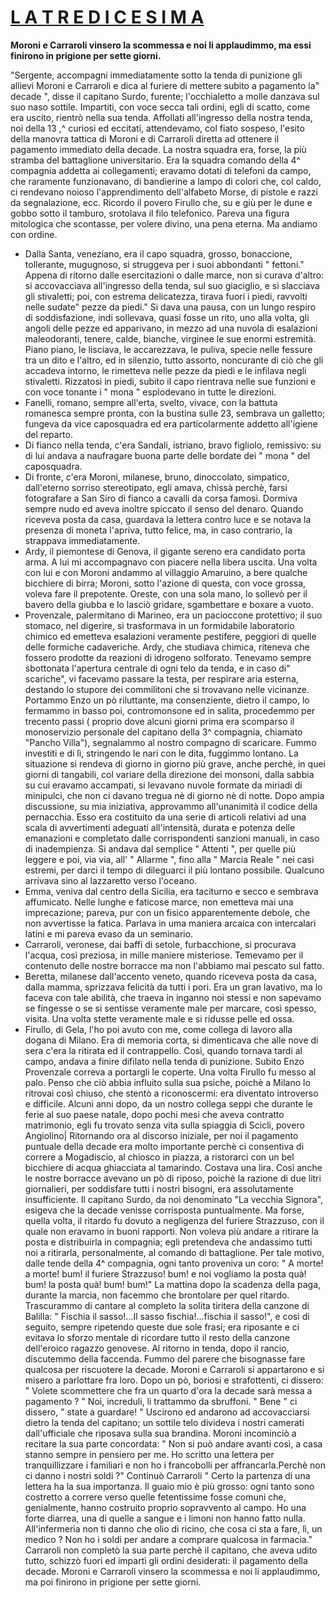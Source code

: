 # <u>L A    T R E D I C E S I M A</u> 

**Moroni e Carraroli vinsero la scommessa e  noi li applaudimmo, ma essi finirono in prigione per sette giorni.**

"Sergente, accompagni immediatamente sotto la tenda di punizione gli allievi Moroni e Carraroli e dica al furiere di mettere subito a pagamento la"  decade ", disse il capitano Surdo, furente; l'occhialetto a molle danzava sul suo naso sottile.
Impartiti, con voce secca  tali ordini, egli  di scatto, come era uscito, rientrò nella sua tenda.
Affollati all'ingresso della nostra tenda, noi della 13 ,^ curiosi ed eccitati, attendevamo, col fiato sospeso, l'esito della manovra tattica di Moroni e di Carraroli diretta  ad ottenere il pagamento immediato della decade.
La nostra squadra era, forse, la più stramba del battaglione universitario. Era la squadra comando della 4^ compagnia addetta ai collegamenti; eravamo dotati di telefoni da campo, che raramente funzionavano, di bandierine a lampo di colori che, col caldo, ci rendevano noioso l'apprendimento dell'alfabeto Morse, di pistole e razzi da segnalazione, ecc.
Ricordo il povero Firullo che, su e giù per le dune e  gobbo sotto il tamburo, srotolava il filo telefonico. Pareva una figura mitologica che scontasse, per volere divino, una pena eterna.
Ma andiamo con ordine.
- Dalla Santa, veneziano, era il capo squadra, grosso, bonaccione, tollerante, mugugnoso, si struggeva per i suoi abbondanti "  fettoni."
Appena di ritorno dalle esercitazioni o dalle marce, non si curava d'altro: si accovacciava all'ingresso della tenda, sul suo giaciglio, e si slacciava gli stivaletti; poi, con estrema delicatezza, tirava fuori i piedi, ravvolti nelle sudate" pezze da piedi."
Si dava una pausa, con un lungo respiro di soddisfazione, indi sollevava, quasi fosse un rito, uno alla volta, gli angoli delle pezze ed apparivano, in mezzo ad una nuvola di esalazioni maleodoranti, tenere, calde, bianche, virginee le sue enormi estremità.
Piano piano, le lisciava, le accarezzava, le puliva, specie nelle fessure tra un dito e l'altro, ed in silenzio, tutto assorto, noncurante di ciò  che gli accadeva intorno, le rimetteva nelle pezze  da piedi e le   infilava negli stivaletti.
 Rizzatosi in piedi, subito il capo rientrava nelle sue funzioni e con voce tonante i " mona " esplodevano in tutte le direzioni.
- Fanelli, romano, sempre all'erta, svelto, vivace, con la battuta romanesca sempre pronta, con la bustina sulle 23, sembrava un galletto; fungeva da vice caposquadra ed era particolarmente addetto all'igiene del reparto.
- Di fianco nella tenda, c'era Sandali, istriano, bravo figliolo, remissivo: su di lui andava  a naufragare buona parte delle bordate dei " mona " del caposquadra.
-  Di fronte, c'era Moroni, milanese, bruno, dinoccolato, simpatico, dall'eterno sorriso stereotipato, egli amava, chissà perchè, farsi fotografare a San Siro di fianco a  cavalli da corsa famosi.
Dormiva sempre nudo ed  aveva inoltre spiccato il senso del denaro. Quando riceveva posta da casa, guardava la lettera contro luce e  se notava la presenza di moneta l'apriva, tutto felice, ma,    in caso contrario, la strappava immediatamente.
- Ardy, il piemontese di Genova, il gigante sereno era candidato porta arma.
A lui mi accompagnavo con piacere nella libera uscita.
Una volta con lui e con Moroni andammo al villaggio Amaruino, a bere qualche bicchiere di birra; Moroni, sotto l'azione di questa, con voce grossa, voleva fare il prepotente. Oreste, con una sola mano, lo sollevò per il bavero della giubba e lo lasciò gridare, sgambettare e boxare a vuoto.
- Provenzale, palermitano di Marineo, era un pacioccone protettivo; il suo stomaco, nel digerire, si trasformava in un formidabile laboratorio chimico ed emetteva esalazioni veramente pestifere, peggiori di quelle delle formiche cadaveriche.
Ardy, che studiava chimica, riteneva che fossero prodotte da reazioni di idrogeno solforato.
Tenevamo sempre sbottonata l'apertura centrale di ogni telo da tenda, e in caso di" scariche", vi facevamo passare la testa, per respirare aria esterna, destando lo stupore dei commilitoni che si trovavano nelle vicinanze.
Portammo Enzo un pò riluttante, ma consenziente,  dietro il campo, lo fermammo in basso poi, contromonsone ed in salita, procedemmo per trecento passi ( proprio dove alcuni giorni prima era scomparso il monoservizio personale del capitano della 3^ compagnia, chiamato "Pancho Villa"), segnalammo al nostro compagno di scaricare. Fummo investiti e di lì,  stringendo le nari con le dita, fuggimmo lontano.
La situazione si rendeva di giorno in giorno  più grave, anche perchè, in quei giorni di tangabili, col variare della direzione dei monsoni,   dalla sabbia su cui eravamo accampati, si levavano nuvole formate da miriadi di minipulci, che non ci davano tregua nè di giorno nè di notte.
Dopo ampia discussione, su mia iniziativa, approvammo all'unanimità il codice della pernacchia. Esso era costituito da una serie di articoli relativi ad una scala di avvertimenti adeguati all'intensità, durata e potenza delle emanazioni e completato dalle corrispondenti sanzioni manuali, in caso di inadempienza. Si andava dal semplice " Attenti ", per quelle più leggere e poi, via via, all' " Allarme ", fino alla " Marcia Reale " nei casi estremi, per darci il tempo di dileguarci il più lontano possibile. Qualcuno arrivava sino al lazzaretto verso l'oceano.
- Emma, veniva dal centro della  Sicilia, era  taciturno  e secco e  sembrava affumicato.
Nelle lunghe e faticose marce, non emetteva mai una imprecazione; pareva, pur con un fisico apparentemente debole, che non avvertisse la fatica. Parlava in uma maniera arcaica con intercalari latini e  mi pareva evaso da un seminario.
- Carraroli, veronese, dai baffi di setole, furbacchione, si procurava l'acqua, così preziosa, in mille maniere misteriose. Temevamo per il contenuto delle nostre borracce ma non l'abbiamo mai pescato sul fatto.
- Beretta, milanese dall'accento veneto, quando riceveva posta da casa, dalla mamma, sprizzava felicità da tutti i pori.
Era un gran lavativo, ma lo faceva con tale abilità, che traeva in inganno noi stessi e non sapevamo se fingesse o se si sentisse veramente male per marcare, così spesso, visita.
Una volta stette veramente male e si ridusse pelle ed ossa.
- Firullo, di Gela, l'ho poi avuto con me, come  collega di lavoro alla dogana di Milano. Era di memoria corta, si dimenticava che alle nove di sera c'era la ritirata ed il contrappello.
Così,  quando tornava tardi al campo, andava a finire difilato nella tenda di punizione. Subito Enzo Provenzale correva a portargli le coperte.
Una volta Firullo fu messo al palo. Penso che ciò abbia influito sulla sua psiche, poichè a Milano lo ritrovai così chiuso, che stentò a riconoscermi: era diventato  introverso  e difficile.
Alcuni anni dopo, da un nostro collega  seppi che durante le ferie al suo paese natale, dopo pochi mesi che aveva contratto matrimonio, egli fu trovato senza vita sulla spiaggia di Scicli,        povero Angiolino|
Ritornando ora al discorso iniziale, per noi il pagamento puntuale della decade era molto importante perchè ci consentiva di correre a Mogadiscio, al chiosco in piazza, a ristorarci con un bel bicchiere di acqua ghiacciata al tamarindo. Costava una lira.
Così anche le nostre borracce avevano un pò di riposo, poichè la razione di due litri giornalieri, per soddisfare tutti i nostri bisogni, era assolutamente insufficiente.
Il capitano Surdo, da noi denominato  "La vecchia Signora", esigeva che la decade venisse corrisposta puntualmente.
Ma  forse, quella volta, il ritardo fu dovuto a negligenza del furiere  Strazzuso, con il quale non eravamo in buoni rapporti.
Non voleva più andare a ritirare la posta e distribuirla in compagnia; egli pretendeva che andassimo tutti noi a ritirarla, personalmente, al comando di battaglione.
Per tale motivo, dalle tende della 4^ compagnia, ogni tanto proveniva un coro: " A morte! a morte! bum! il furiere Strazzuso! bum! e noi vogliamo la posta quà! bum!  la posta quà! bum! bum!"
La mattina dopo la scadenza della paga, durante la marcia,  non facemmo che brontolare per quel  ritardo.
Trascurammo di cantare al completo la solita tiritera della  canzone di Balilla: " Fischia il sasso!...Il sasso fischia!...fischia il sasso!", e così di seguito, sempre ripetendo  queste due sole frasi; era riposante e ci evitava lo sforzo mentale di ricordare tutto il resto della canzone dell'eroico ragazzo genovese.
Al ritorno in tenda, dopo il rancio, discutemmo della faccenda. Fummo del parere che bisognasse fare qualcosa per riscuotere la decade.
Moroni e Carraroli si appartarono e si misero a parlottare fra loro. Dopo un pò, boriosi e strafottenti, ci dissero: " Volete scommettere che fra un quarto d'ora la decade sarà messa a pagamento ? "
Noi, increduli, li trattammo da sbruffoni. " Bene " ci dissero, " state a guardare! " Uscirono ed andarono ad accovacciarsi dietro la tenda del capitano; un sottile telo divideva i nostri camerati dall'ufficiale che riposava sulla sua brandina.
Moroni incominciò a recitare la sua parte concordata: " Non si può andare avanti così, a casa stanno sempre in pensiero per me. Ho scritto una lettera per tranquillizzare i familiari e non ho i francobolli per affrancarla.Perchè non ci danno i nostri soldi ?"
Continuò Carraroli " Certo la partenza di una lettera ha la sua importanza. Il guaio mio è più grosso: ogni tanto  sono costretto a correre verso quelle fetentissime fosse comuni che, genialmente, hanno costruito proprio sopravvento al campo.
Ho una forte diarrea,  una di quelle a sangue e  i limoni non hanno fatto nulla. All'infermeria non ti danno che olio di ricino, che cosa ci sta a fare, lì, un medico ?
Non ho i soldi per andare a comprare qualcosa in farmacia." Carraroli non completò la sua parte perchè il capitano, che aveva udito tutto, schizzò fuori ed impartì gli ordini desiderati: il pagamento della decade.
Moroni e Carraroli vinsero la scommessa e noi li applaudimmo, ma poi finirono in prigione per sette giorni.